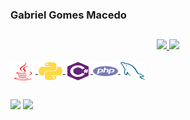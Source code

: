 ### Gabriel Gomes Macedo

##
<div align="center">
  <a href="https://github.com/ggMacedo">
  <img height="180em" src="https://github-readme-stats.vercel.app/api?username=ggMacedo&show_icons=true&theme=nord&include_all_commits=true&count_private=true"/>
  <img height="180em" src="https://github-readme-stats.vercel.app/api/top-langs/?username=ggMacedo&layout=compact&langs_count=7&theme=nord"/>
</div>

<div style="display: inline_block"><br>
  <img align="center" alt="Java" height="30" width="40" src="https://raw.githubusercontent.com/devicons/devicon/master/icons/java/java-plain.svg">
  <img align="center" alt="Python" height="30" width="40" src="https://raw.githubusercontent.com/devicons/devicon/master/icons/python/python-plain.svg">
  <img align="center" alt="CSHARP" height="30" width="40" src="https://raw.githubusercontent.com/devicons/devicon/master/icons/csharp/csharp-plain.svg">
  <img align="center" alt="CSHARP" height="30" width="40" src="https://raw.githubusercontent.com/devicons/devicon/master/icons/php/php-plain.svg">
  <img align="center" alt="CSHARP" height="30" width="40" src="https://raw.githubusercontent.com/devicons/devicon/master/icons/mysql/mysql-plain.svg">
</div>

##

<div> 
    <a href="https://www.linkedin.com/in/gabriel-macedo-756725177/" target="_blank"><img src="https://img.shields.io/badge/-LinkedIn-%230077B5?style=for-the-badge&logo=linkedin&logoColor=white" target="_blank"></a>
    <a href = "mailto:gabriel.macedo90@hotmail.com"><img src="https://img.shields.io/badge/-Email-%23333?style=for-the-badge&logo=gmail&logoColor=white" target="_blank"></a>
     
</div> 

##
